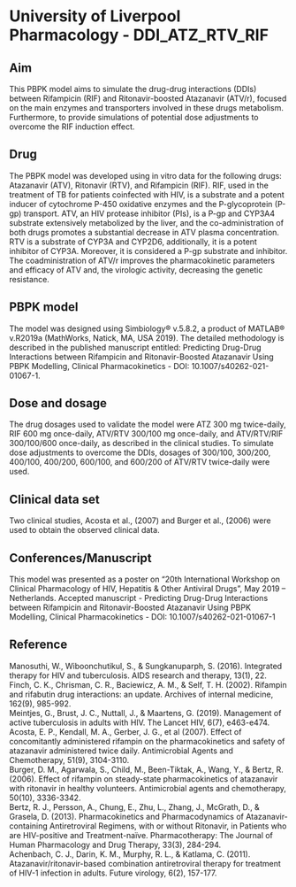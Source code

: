 # University of Liverpool Pharmacology  - DDI_ATZ_RTV_RIF

## Aim
This PBPK model aims to simulate the drug-drug interactions (DDIs) between Rifampicin (RIF) and Ritonavir-boosted Atazanavir (ATV/r), focused on the main enzymes and transporters involved in these drugs metabolism. Furthermore, to provide simulations of potential dose adjustments to overcome the RIF induction effect.

## Drug
The PBPK model was developed using in vitro data for the following drugs: Atazanavir (ATV), Ritonavir (RTV), and Rifampicin (RIF). RIF, used in the treatment of TB for patients coinfected with HIV, is a substrate and a potent inducer of cytochrome P-450 oxidative enzymes and the P-glycoprotein (P-gp) transport.  ATV, an HIV protease inhibitor (PIs), is a P-gp and CYP3A4 substrate extensively metabolized by the liver, and the co-administration of both drugs promotes a substantial decrease in ATV plasma concentration. RTV is a substrate of CYP3A and CYP2D6, additionally, it is a potent inhibitor of CYP3A. Moreover, it is considered a P-gp substrate and inhibitor. The coadministration of ATV/r improves the pharmacokinetic parameters and efficacy of ATV and, the virologic activity, decreasing the genetic resistance.

## PBPK model
The model was designed using Simbiology® v.5.8.2, a product of MATLAB® v.R2019a (MathWorks, Natick, MA, USA 2019). The detailed methodology is described in the published manuscript entitled: Predicting Drug-Drug Interactions between Rifampicin and Ritonavir-Boosted Atazanavir Using PBPK Modelling, Clinical Pharmacokinetics - DOI: 10.1007/s40262-021-01067-1.

## Dose and dosage
The drug dosages used to validate the model were ATZ 300 mg twice-daily, RIF 600 mg once-daily, ATV/RTV 300/100 mg once-daily, and ATV/RTV/RIF 300/100/600 once-daily, as described in the clinical studies. To simulate dose adjustments to overcome the DDIs, dosages of 300/100, 300/200, 400/100, 400/200, 600/100, and 600/200 of ATV/RTV twice-daily were used.

## Clinical data set
Two clinical studies, Acosta et al., (2007) and Burger et al., (2006) were used to obtain the observed clinical data.
  
## Conferences/Manuscript
This model was presented as a poster on “20th International Workshop on Clinical Pharmacology of HIV, Hepatitis & Other Antiviral Drugs”, May 2019 – Netherlands. 
Accepted manuscript - Predicting Drug-Drug Interactions between Rifampicin and Ritonavir-Boosted Atazanavir Using PBPK Modelling, Clinical Pharmacokinetics - DOI: 10.1007/s40262-021-01067-1 

## Reference
Manosuthi, W., Wiboonchutikul, S., & Sungkanuparph, S. (2016). Integrated therapy for HIV and tuberculosis. AIDS research and therapy, 13(1), 22.
Finch, C. K., Chrisman, C. R., Baciewicz, A. M., & Self, T. H. (2002). Rifampin and rifabutin drug interactions: an update. Archives of internal medicine, 162(9), 985-992.<br/>
Meintjes, G., Brust, J. C., Nuttall, J., & Maartens, G. (2019). Management of active tuberculosis in adults with HIV. The Lancet HIV, 6(7), e463-e474.<br/>
Acosta, E. P., Kendall, M. A., Gerber, J. G., et al (2007). Effect of concomitantly administered rifampin on the pharmacokinetics and safety of atazanavir administered twice daily. Antimicrobial Agents and Chemotherapy, 51(9), 3104-3110.<br/>
Burger, D. M., Agarwala, S., Child, M., Been-Tiktak, A., Wang, Y., & Bertz, R. (2006). Effect of rifampin on steady-state pharmacokinetics of atazanavir with ritonavir in healthy volunteers. Antimicrobial agents and chemotherapy, 50(10), 3336-3342.<br/>
Bertz, R. J., Persson, A., Chung, E., Zhu, L., Zhang, J., McGrath, D., & Grasela, D. (2013). Pharmacokinetics and Pharmacodynamics of Atazanavir‐containing Antiretroviral Regimens, with or without Ritonavir, in Patients who are HIV-positive and Treatment-naïve. Pharmacotherapy: The Journal of Human Pharmacology and Drug Therapy, 33(3), 284-294.<br/>
Achenbach, C. J., Darin, K. M., Murphy, R. L., & Katlama, C. (2011). Atazanavir/ritonavir-based combination antiretroviral therapy for treatment of HIV-1 infection in adults. Future virology, 6(2), 157-177.<br/>


 
